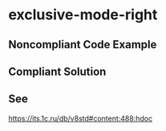 # exclusive-mode-right

## Noncompliant Code Example

## Compliant Solution

## See

https://its.1c.ru/db/v8std#content:488:hdoc